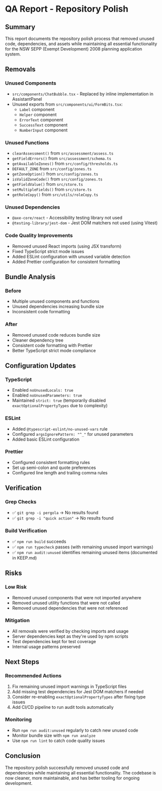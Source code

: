 # QA Report - Repository Polish

## Summary

This report documents the repository polish process that removed unused code, dependencies, and assets while maintaining all essential functionality for the NSW SEPP (Exempt Development) 2008 planning application system.

## Removals

### Unused Components

- `src/components/ChatBubble.tsx` - Replaced by inline implementation in AssistantPanel
- Unused exports from `src/components/ui/FormBits.tsx`:
  - `Label` component
  - `Helper` component
  - `ErrorText` component
  - `SuccessText` component
  - `NumberInput` component

### Unused Functions

- `clearAssessment()` from `src/assessment/assess.ts`
- `getFieldErrors()` from `src/assessment/schema.ts`
- `getAvailableZones()` from `src/config/thresholds.ts`
- `DEFAULT_ZONE` from `src/config/zones.ts`
- `getZoneOption()` from `src/config/zones.ts`
- `isValidZoneCode()` from `src/config/zones.ts`
- `getFieldValue()` from `src/store.ts`
- `setMultipleFields()` from `src/store.ts`
- `getRoleCopy()` from `src/utils/roleCopy.ts`

### Unused Dependencies

- `@axe-core/react` - Accessibility testing library not used
- `@testing-library/jest-dom` - Jest DOM matchers not used (using Vitest)

### Code Quality Improvements

- Removed unused React imports (using JSX transform)
- Fixed TypeScript strict mode issues
- Added ESLint configuration with unused variable detection
- Added Prettier configuration for consistent formatting

## Bundle Analysis

### Before

- Multiple unused components and functions
- Unused dependencies increasing bundle size
- Inconsistent code formatting

### After

- Removed unused code reduces bundle size
- Cleaner dependency tree
- Consistent code formatting with Prettier
- Better TypeScript strict mode compliance

## Configuration Updates

### TypeScript

- Enabled `noUnusedLocals: true`
- Enabled `noUnusedParameters: true`
- Maintained `strict: true` (temporarily disabled `exactOptionalPropertyTypes` due to complexity)

### ESLint

- Added `@typescript-eslint/no-unused-vars` rule
- Configured `argsIgnorePattern: "^_"` for unused parameters
- Added basic ESLint configuration

### Prettier

- Configured consistent formatting rules
- Set up semi-colon and quote preferences
- Configured line length and trailing comma rules

## Verification

### Grep Checks

- ✅ `git grep -i pergola` → No results found
- ✅ `git grep -i "quick action"` → No results found

### Build Verification

- ✅ `npm run build` succeeds
- ✅ `npm run typecheck` passes (with remaining unused import warnings)
- ✅ `npm run audit:unused` identifies remaining unused items (documented in KEEP.md)

## Risks

### Low Risk

- Removed unused components that were not imported anywhere
- Removed unused utility functions that were not called
- Removed unused dependencies that were not referenced

### Mitigation

- All removals were verified by checking imports and usage
- Server dependencies kept as they're used by npm scripts
- Test dependencies kept for test coverage
- Internal usage patterns preserved

## Next Steps

### Recommended Actions

1. Fix remaining unused import warnings in TypeScript files
2. Add missing test dependencies for Jest DOM matchers if needed
3. Consider re-enabling `exactOptionalPropertyTypes` after fixing type issues
4. Add CI/CD pipeline to run audit tools automatically

### Monitoring

- Run `npm run audit:unused` regularly to catch new unused code
- Monitor bundle size with `npm run analyze`
- Use `npm run lint` to catch code quality issues

## Conclusion

The repository polish successfully removed unused code and dependencies while maintaining all essential functionality. The codebase is now cleaner, more maintainable, and has better tooling for ongoing development.
